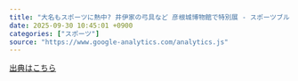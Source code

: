```yaml
---
title: "大名もスポーツに熱中? 井伊家の弓具など 彦根城博物館で特別展 - スポーツブル"
date: 2025-09-30 10:45:01 +0900
categories: ["スポーツ"]
source: "https://www.google-analytics.com/analytics.js"
---
```


[出典はこちら](https://www.google-analytics.com/analytics.js)
